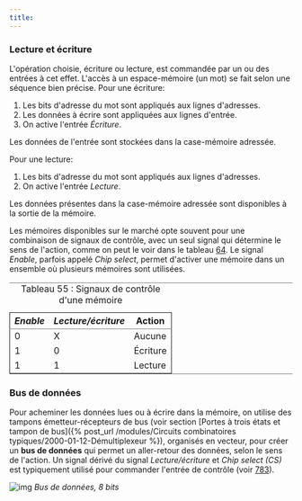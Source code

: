 ```yaml
---
title: 
---
```


### Lecture et écriture

L'opération choisie, écriture ou lecture, est commandée par un ou des entrées à cet effet. L'accès à un espace-mémoire (un mot) se fait selon une séquence bien précise. Pour une écriture:

1.  Les bits d'adresse du mot sont appliqués aux lignes d'adresses.
2.  Les données à écrire sont appliquées aux lignes d'entrée.
3.  On active l'entrée *Écriture*.

Les données de l'entrée sont stockées dans la case-mémoire adressée.

Pour une lecture:

1.  Les bits d'adresse du mot sont appliqués aux lignes d'adresses.
2.  On active l'entrée *Lecture*.

Les données présentes dans la case-mémoire adressée sont disponibles à
la sortie de la mémoire.

Les mémoires disponibles sur le marché opte souvent pour une
combinaison de signaux de contrôle, avec un seul signal qui détermine
le sens de l'action, comme on peut le voir dans le tableau
[64](#org472ff24). Le signal *Enable*, parfois appelé *Chip
select*, permet d'activer une mémoire dans un ensemble où plusieurs
mémoires sont utilisées.

<table id="org472ff24" border="2" cellspacing="0" cellpadding="6" rules="groups" frame="hsides">
<caption class="t-above"><span class="table-number">Tableau 55 :</span> Signaux de contrôle d'une mémoire</caption>

<colgroup>
<col  class="org-right" />

<col  class="org-right" />

<col  class="org-left" />
</colgroup>
<thead>
<tr>
<th scope="col" class="org-right"><i>Enable</i></th>
<th scope="col" class="org-right"><i>Lecture/écriture</i></th>
<th scope="col" class="org-left">Action</th>
</tr>
</thead>

<tbody>
<tr>
<td class="org-right">0</td>
<td class="org-right">X</td>
<td class="org-left">Aucune</td>
</tr>


<tr>
<td class="org-right">1</td>
<td class="org-right">0</td>
<td class="org-left">Écriture</td>
</tr>


<tr>
<td class="org-right">1</td>
<td class="org-right">1</td>
<td class="org-left">Lecture</td>
</tr>
</tbody>
</table>


### Bus de données

Pour acheminer les données lues ou à écrire dans la mémoire, on
utilise des tampons émetteur-récepteurs de bus (voir section [Portes à trois états et tampon de bus]({% post_url /modules/Circuits combinatoires typiques/2000-01-12-Démultiplexeur %}), organisés en vecteur, pour créer un
**bus de données** qui permet un aller-retour des données, selon le sens
de l'action. Un signal dérivé du signal *Lecture/écriture* et *Chip
select (CS)* est typiquement utilisé pour commander l'entrée de
contrôle (voir [783](#org1b392ec)).

 

![img]({{site.baseurl}}/img/bus_trans8.svg "Bus de données, 8 bits")
*Bus de données, 8 bits*
